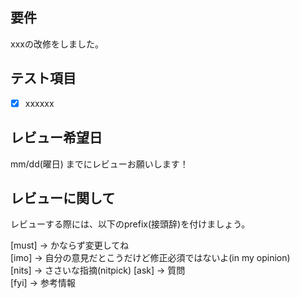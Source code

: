 <!-- I want to review in Japanese. -->

## 要件
xxxの改修をしました。
## テスト項目
- [x] xxxxxx

## レビュー希望日
mm/dd(曜日) までにレビューお願いします！

## レビューに関して
レビューする際には、以下のprefix(接頭辞)を付けましょう。
<!-- for GitHub Copilot review rule -->
[must] → かならず変更してね  
[imo] → 自分の意見だとこうだけど修正必須ではないよ(in my opinion)  
[nits] → ささいな指摘(nitpick) 
[ask] → 質問  
[fyi] → 参考情報
<!-- for GitHub Copilot review  rule-->

<!-- I want to review in Japanese. -->
